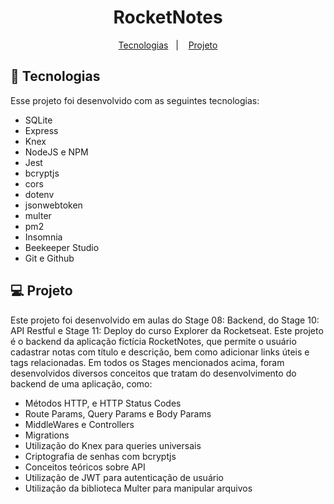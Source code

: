 <h1 align="center">RocketNotes</h1>

<p align="center">
  <a href="#-tecnologias">Tecnologias</a>&nbsp;&nbsp;&nbsp;|&nbsp;&nbsp;&nbsp;
  <a href="#-projeto">Projeto</a>

</p>

## 🚀 Tecnologias

Esse projeto foi desenvolvido com as seguintes tecnologias:

- SQLite
- Express
- Knex
- NodeJS e NPM
- Jest
- bcryptjs
- cors
- dotenv
- jsonwebtoken
- multer
- pm2
- Insomnia
- Beekeeper Studio
- Git e Github

## 💻 Projeto

Este projeto foi desenvolvido em aulas do Stage 08: Backend, do Stage 10: API Restful e Stage 11: Deploy do curso Explorer da Rocketseat.
Este projeto é o backend da aplicação fictícia RocketNotes, que permite o usuário cadastrar notas com título e descrição, bem como adicionar links úteis e tags relacionadas.
Em todos os Stages mencionados acima, foram desenvolvidos diversos conceitos que tratam do desenvolvimento do backend de uma aplicação, como:

- Métodos HTTP, e HTTP Status Codes
- Route Params, Query Params e Body Params
- MiddleWares e Controllers
- Migrations
- Utilização do Knex para queries universais
- Criptografia de senhas com bcryptjs
- Conceitos teóricos sobre API
- Utilização de JWT para autenticação de usuário
- Utilização da biblioteca Multer para manipular arquivos
